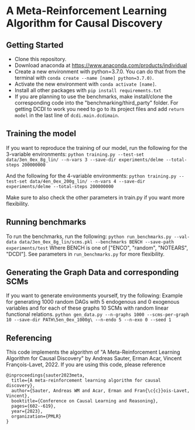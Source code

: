 # A Meta-Reinforcement Learning Algorithm for Causal Discovery

## Getting Started
- Clone this repository.
- Download anaconda at https://www.anaconda.com/products/individual
- Create a new environment with python=3.7.0. You can do that from the terminal with  `conda create --name [name] python=3.7.0)`.
- Activate the new environment with `conda activate [name]`.
- Install all other packages with `pip install requirements.txt`
- If you are planning to use the benchmarks, make install/clone the corresponding code into the "benchmarking/third_party" folder. For getting DCDI to work you need to go to its project files and add `return model` in the last line of `dcdi.main.dcdimain`.

## Training the model
If you want to reproduce the training of our model, run the following for the 3-variable environments:
`python training.py --test-set data/3en_0ex_8g_lin/ --n-vars 3 --save-dir experiments/delme --total-steps 200000000`

And the following for the 4-variable environments:
`python training.py --test-set data/4en_0ex_200g_lin/ --n-vars 4 --save-dir experiments/delme --total-steps 200000000`

Make sure to also check the other parameters in train.py if you want more flexibility.

## Running benchmarks
To run the benchmarks, run the following:
`python run_benchmarks.py --val-data data/3en_0ex_8g_lin/scms.pkl --benchmarks BENCH --save-path experiments/test`
Where BENCH is one of ["ENCO", "random", "NOTEARS", "DCDI"]. See parameters in `run_benchmarks.py` for more flexibility.

## Generating the Graph Data and corresponding SCMs
If you want to generate environments yourself, try the following: Example for generating 1000 random DAGs with 5 endogenous and 0 exogenous variables and for each of these graphs 10 SCMs
with random linear functional relations.
``
python gen_data.py --n-graphs 1000 --scms-per-graph 10 --save-dir PATH\5en_0ex_1000g\ --n-endo 5 --n-exo 0 --seed 1
``

## Referencing
This code implements the algorithm of "A Meta-Reinforcement Learning Algorithm for Causal Discovery" by Andreas Sauter, Erman Acar, Vincent François-Lavet, 2022. If you are using this code, please reference
```
@inproceedings{sauter2023meta,
  title={A meta-reinforcement learning algorithm for causal discovery},
  author={Sauter, Andreas WM and Acar, Erman and Fran{\c{c}}ois-Lavet, Vincent},
  booktitle={Conference on Causal Learning and Reasoning},
  pages={602--619},
  year={2023},
  organization={PMLR}
}
```


